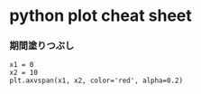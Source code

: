 # python plot cheat sheet

### 期間塗りつぶし

```
x1 = 0
x2 = 10
plt.axvspan(x1, x2, color='red', alpha=0.2)
```

###
